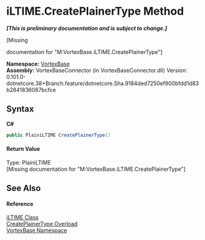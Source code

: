 # iLTIME.CreatePlainerType Method 
 _**\[This is preliminary documentation and is subject to change.\]**_

\[Missing <summary> documentation for "M:VortexBase.iLTIME.CreatePlainerType"\]

**Namespace:**&nbsp;<a href="N_VortexBase.md">VortexBase</a><br />**Assembly:**&nbsp;VortexBaseConnector (in VortexBaseConnector.dll) Version: 0.101.0-dotnetcore.38+Branch.feature/dotnetcore.Sha.9184ded7250ef900bfdd1d83b2841836087bcfce

## Syntax

**C#**<br />
``` C#
public PlainiLTIME CreatePlainerType()
```


#### Return Value
Type: PlainiLTIME<br />\[Missing <returns> documentation for "M:VortexBase.iLTIME.CreatePlainerType"\]

## See Also


#### Reference
<a href="T_VortexBase_iLTIME.md">iLTIME Class</a><br /><a href="Overload_VortexBase_iLTIME_CreatePlainerType.md">CreatePlainerType Overload</a><br /><a href="N_VortexBase.md">VortexBase Namespace</a><br />